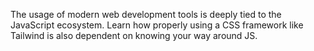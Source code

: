 The usage of modern web development tools is deeply tied to the JavaScript ecosystem. Learn how properly using a CSS framework like Tailwind is also dependent on knowing your way around JS.

